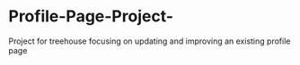 # Profile-Page-Project-
Project for treehouse focusing on updating and improving an existing profile page
